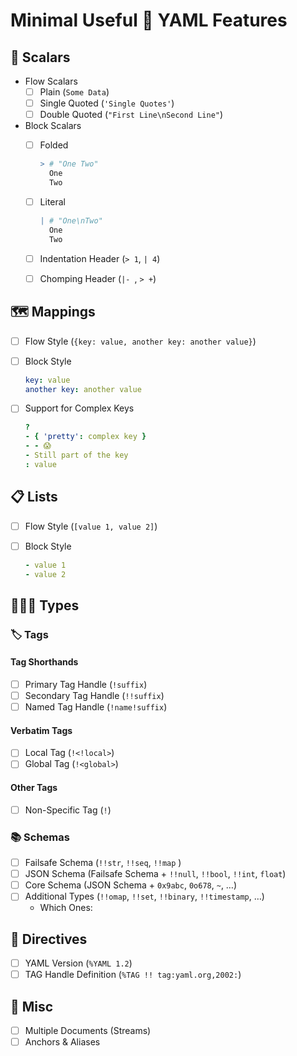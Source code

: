 # Minimal Useful 🐪 YAML Features

## 📏 Scalars

- Flow Scalars
  - [ ] Plain (`Some Data`)
  - [ ] Single Quoted (`'Single Quotes'`)
  - [ ] Double Quoted (`"First Line\nSecond Line"`)
- Block Scalars
  - [ ] Folded

    ```yaml
    > # "One Two"
      One
      Two
    ```

  - [ ] Literal

    ```yaml
    | # "One\nTwo"
      One
      Two
    ```

  - [ ] Indentation Header (`> 1`, `| 4`)
  - [ ] Chomping Header (`|- `, `> +`)

## 🗺 Mappings

- [ ] Flow Style (`{key: value, another key: another value}`)
- [ ] Block Style

    ```yaml
    key: value
    another key: another value
    ```

- [ ] Support for Complex Keys

    ```yaml
    ?
    - { 'pretty': complex key }
    - - 😱
    - Still part of the key
    : value
    ```

## 📋 Lists

- [ ] Flow Style (`[value 1, value 2]`)
- [ ] Block Style

    ```yaml
    - value 1
    - value 2
    ```

## 🐠🐙🐶 Types

###  🏷 Tags

#### Tag Shorthands

- [ ] Primary Tag Handle (`!suffix`)
- [ ] Secondary Tag Handle (`!!suffix`)
- [ ] Named Tag Handle (`!name!suffix`)

#### Verbatim Tags

- [ ] Local Tag (`!<!local>`)
- [ ] Global Tag (`!<global>`)

#### Other Tags

- [ ] Non-Specific Tag (`!`)

### 📚 Schemas

- [ ] Failsafe Schema (`!!str`, `!!seq`, `!!map` )
- [ ] JSON Schema (Failsafe Schema  + `!!null`, `!!bool`, `!!int`, `float`)
- [ ] Core Schema (JSON Schema + `0x9abc`, `0o678`, `~`, …)
- [ ] Additional Types (`!!omap`, `!!set`, `!!binary`, `!!timestamp`, …)
  - Which Ones:

## 📢 Directives

- [ ] YAML Version (`%YAML 1.2`)
- [ ] TAG Handle Definition (`%TAG !! tag:yaml.org,2002:`)

## 🥙 Misc

- [ ] Multiple Documents (Streams)
- [ ] Anchors & Aliases
